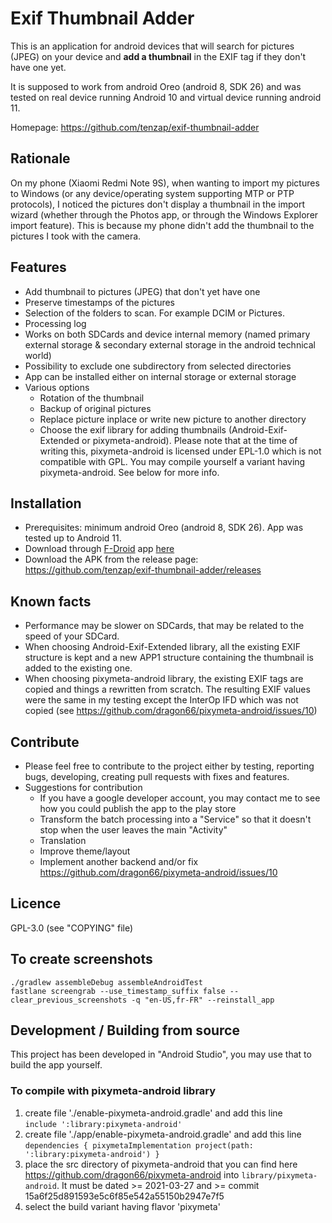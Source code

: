 # Exif Thumbnail Adder

This is an application for android devices that will search for pictures (JPEG) on your device and __add a thumbnail__ in the EXIF tag if they don't have one yet.

It is supposed to work from android Oreo (android 8, SDK 26) and was tested on real device running Android 10 and virtual device running android 11.

Homepage: https://github.com/tenzap/exif-thumbnail-adder


## Rationale
On my phone (Xiaomi Redmi Note 9S), when wanting to import my pictures to Windows (or any device/operating system supporting MTP or PTP protocols), I noticed the pictures don't display a thumbnail in the import wizard (whether through the Photos app, or through the Windows Explorer import feature).
This is because my phone didn't add the thumbnail to the pictures I took with the camera.


## Features
- Add thumbnail to pictures (JPEG) that don't yet have one
- Preserve timestamps of the pictures
- Selection of the folders to scan. For example DCIM or Pictures.
- Processing log
- Works on both SDCards and device internal memory (named primary external storage & secondary external storage in the android technical world)
- Possibility to exclude one subdirectory from selected directories
- App can be installed either on internal storage or external storage
- Various options
    - Rotation of the thumbnail
    - Backup of original pictures
    - Replace picture inplace or write new picture to another directory
    - Choose the exif library for adding thumbnails (Android-Exif-Extended or pixymeta-android). Please note that at the time of writing this, pixymeta-android is licensed under EPL-1.0 which is not compatible with GPL. You may compile yourself a variant having pixymeta-android. See below for more info.


## Installation
- Prerequisites: minimum android Oreo (android 8, SDK 26). App was tested up to Android 11.
- Download through [F-Droid](https://f-droid.org) app [here](https://f-droid.org/packages/com.exifthumbnailadder.app/)
- Download the APK from the release page:  https://github.com/tenzap/exif-thumbnail-adder/releases


## Known facts
- Performance may be slower on SDCards, that may be related to the speed of your SDCard.
- When choosing Android-Exif-Extended library, all the existing EXIF structure is kept and a new APP1 structure containing the thumbnail is added to the existing one.
- When choosing pixymeta-android library, the existing EXIF tags are copied and things a rewritten from scratch. The resulting EXIF values were the same in my testing except the InterOp IFD which was not copied (see https://github.com/dragon66/pixymeta-android/issues/10)


## Contribute
- Please feel free to contribute to the project either by testing, reporting bugs, developing, creating pull requests with fixes and features.
- Suggestions for contribution
    - If you have a google developer account, you may contact me to see how you could publish the app to the play store
    - Transform the batch processing into a "Service" so that it doesn't stop when the user leaves the main "Activity"
    - Translation
    - Improve theme/layout
    - Implement another backend and/or fix https://github.com/dragon66/pixymeta-android/issues/10


## Licence
GPL-3.0 (see "COPYING" file)


## To create screenshots
`./gradlew assembleDebug assembleAndroidTest`  
`fastlane screengrab --use_timestamp_suffix false --clear_previous_screenshots -q "en-US,fr-FR" --reinstall_app`


## Development / Building from source
This project has been developed in "Android Studio", you may use that to build the app yourself.


### To compile with pixymeta-android library
1. create file './enable-pixymeta-android.gradle' and add this line  
`include ':library:pixymeta-android'`
1. create file './app/enable-pixymeta-android.gradle' and add this line  
`dependencies { pixymetaImplementation project(path: ':library:pixymeta-android') }`
1. place the src directory of pixymeta-android that you can find here https://github.com/dragon66/pixymeta-android into `library/pixymeta-android`. It must be dated >= 2021-03-27 and >= commit 15a6f25d891593e5c6f85e542a55150b2947e7f5
1. select the build variant having flavor 'pixymeta'
